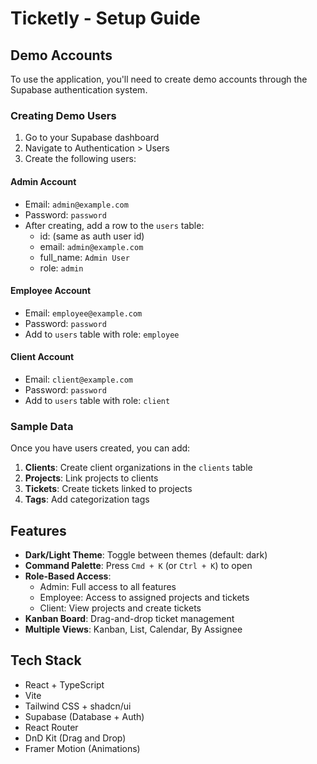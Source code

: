 # Ticketly - Setup Guide

## Demo Accounts

To use the application, you'll need to create demo accounts through the Supabase authentication system.

### Creating Demo Users

1. Go to your Supabase dashboard
2. Navigate to Authentication > Users
3. Create the following users:

#### Admin Account
- Email: `admin@example.com`
- Password: `password`
- After creating, add a row to the `users` table:
  - id: (same as auth user id)
  - email: `admin@example.com`
  - full_name: `Admin User`
  - role: `admin`

#### Employee Account
- Email: `employee@example.com`
- Password: `password`
- Add to `users` table with role: `employee`

#### Client Account
- Email: `client@example.com`
- Password: `password`
- Add to `users` table with role: `client`

### Sample Data

Once you have users created, you can add:

1. **Clients**: Create client organizations in the `clients` table
2. **Projects**: Link projects to clients
3. **Tickets**: Create tickets linked to projects
4. **Tags**: Add categorization tags

## Features

- **Dark/Light Theme**: Toggle between themes (default: dark)
- **Command Palette**: Press `Cmd + K` (or `Ctrl + K`) to open
- **Role-Based Access**:
  - Admin: Full access to all features
  - Employee: Access to assigned projects and tickets
  - Client: View projects and create tickets
- **Kanban Board**: Drag-and-drop ticket management
- **Multiple Views**: Kanban, List, Calendar, By Assignee

## Tech Stack

- React + TypeScript
- Vite
- Tailwind CSS + shadcn/ui
- Supabase (Database + Auth)
- React Router
- DnD Kit (Drag and Drop)
- Framer Motion (Animations)

